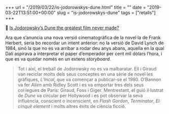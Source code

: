 +++
url = "/2019/03/22/is-jodorowskys-dune.html"
title = ""
date = "2019-03-22T13:51:00+00:00"
slug = "is-jodorowskys-dune"
tags = ["retalls"]
+++

📎 [Is Jodorowsky’s Dune the greatest film never made?](http://www.bbc.com/culture/story/20190312-is-jodorowskys-dune-the-greatest-film-never-made)

Ara que s’anuncia una nova versió cinematogràfica de la novel·la de Frank Herbert, seria bo recordar un intent anterior: no la versió de David Lynch de 1984, sinó la que no es va arribar a rodar deu anys abans, aquella en la qual Dalí aspirava a interpretar el paper d’emperador per cent mil dòlars l’hora, i que es va quedar només en un extens *storyboard*.

> Tot i així, el treball de Jodorowsky no es va malbaratar. Ell i Giraud van reciclar molts dels seus conceptes en una sèrie de novel·les gràfiques, *L’Incal*, que va començar a publicar-se el 1980. O’Bannon va fer *Alien* amb Ridley Scott i es va emportar tres dels seus col·legues de París: Giraud, Foss i Giger. Mentrestant, el guió il·lustrat de *Dune* va circular per Hollywood i es pot observar la seva influència, conscient o inconscient, en *Flash Gordon*, *Terminator*, *El cinquè element* i molts altres èxits de ciència ficció.

